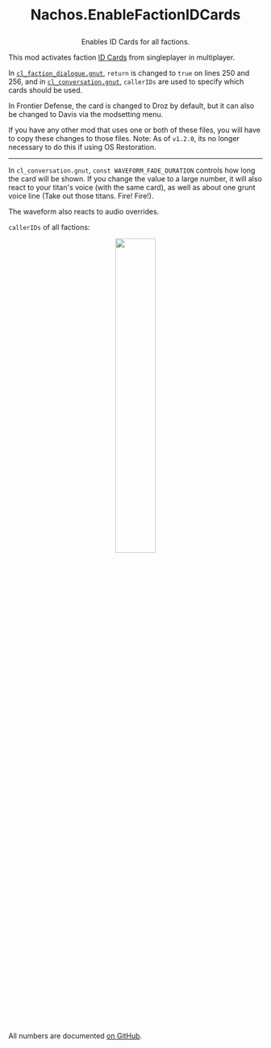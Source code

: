# <p align="center">Nachos.EnableFactionIDCards</p>
<p align="center">Enables ID Cards for all factions.</p>

This mod activates faction [ID Cards](https://titanfall.fandom.com/wiki/Category:ID_Cards) from singleplayer in multiplayer.

In [`cl_faction_dialogue.gnut`](https://github.com/Syampuuh/Titanfall2/blob/master/scripts/vscripts/conversation/cl_faction_dialogue.gnut#L250), `return` is changed to `true` on lines 250 and 256, and in [`cl_conversation.gnut`](https://github.com/NachosChipeados/N-EnableFactionIDCards/blob/main/mod/scripts/vscripts/conversation/cl_conversation.gnut#L1592), `callerIDs` are used to specify which cards should be used.

In Frontier Defense, the card is changed to Droz by default, but it can also be changed to Davis via the modsetting menu.

If you have any other mod that uses one or both of these files, you will have to copy these changes to those files. Note: As of `v1.2.0`, its no longer necessary to do this if using OS Restoration.

---

In `cl_conversation.gnut`, `const WAVEFORM_FADE_DURATION` controls how long the card will be shown. If you change the value to a large number, it will also react to your titan's voice (with the same card), as well as about one grunt voice line (Take out those titans. Fire! Fire!).

The waveform also reacts to audio overrides.

`callerIDs` of all factions:

<p align="center"><img src="https://github.com/NachosChipeados/N-EnableFactionIDCards/assets/99835765/e2351a23-216b-4b64-89bc-e90bf7a35e36" align="center" width="40%"></p>

All numbers are documented [on GitHub](https://gist.github.com/begin-theadventure/d35f8602dd15762bf2e8648728272ca5).
